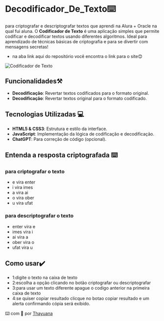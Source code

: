 # Decodificador_De_Texto⌨️
para criptografar e descriptografar textos que aprendi na Alura + Oracle na qual fui aluna.
O **Codificador de Texto** é uma aplicação simples que permite codificar e decodificar textos usando diferentes algoritmos. Ideal para aprendizado de técnicas básicas de criptografia e para se divertir com mensagens secretas!
- na aba link aqui do repositório você encontra o link para o site😊

![Codificador de Texto](https://github.com/user-attachments/assets/d17e4922-2589-4d83-aa48-facad5f264c2)

## Funcionalidades⚒️

- **Decodificação**: Revertar textos codificados para o formato original.
- **Decodificação**: Revertar textos original para o formato codificado.


## Tecnologias Utilizadas 💻

- **HTML5 & CSS3**: Estrutura e estilo da interface.
- **JavaScript**: Implementação da lógica de codificação e decodificação.
- **ChatGPT**: Para correção de código (opcional).

## Entenda a resposta criptografada ⌨️

### para criptografar o texto
- e vira  enter
- i vira  imes
- a vira  ai
- o vira  ober
- u vira  ufat
   
### para descriptografar o texto

- enter vira  e
- imes  vira  i
- ai    vira  a
- ober  vira  o
- ufat  vira  u 

## Como usar✔️
- 1:digite o texto na caixa de texto
- 2:escolha a opção clicando no botão criptografar ou descriptografar 
- 3:para usar um texto diferente apague o codigo anterior na primeira caixa de texto
- 4:se quiser copiar resultado clicque no botao copiar resultado e um alerta confirmando cópia será exibido.
  

⌨️ com 💜 por [Thayuana](www.linkedin.com/in/thayuanatrindade)
